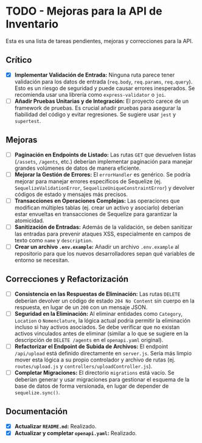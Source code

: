 # TODO - Mejoras para la API de Inventario

Esta es una lista de tareas pendientes, mejoras y correcciones para la API.

## Crítico

-   [x] **Implementar Validación de Entrada:** Ninguna ruta parece tener validación para los datos de entrada (`req.body`, `req.params`, `req.query`). Esto es un riesgo de seguridad y puede causar errores inesperados. Se recomienda usar una librería como `express-validator` o `joi`.
-   [ ] **Añadir Pruebas Unitarias y de Integración:** El proyecto carece de un framework de pruebas. Es crucial añadir pruebas para asegurar la fiabilidad del código y evitar regresiones. Se sugiere usar `jest` y `supertest`.

## Mejoras

-   [ ] **Paginación en Endpoints de Listado:** Las rutas `GET` que devuelven listas (`/assets`, `/agents`, etc.) deberían implementar paginación para manejar grandes volúmenes de datos de manera eficiente.
-   [ ] **Mejorar la Gestión de Errores:** El `errorHandler` es genérico. Se podría mejorar para manejar errores específicos de Sequelize (ej. `SequelizeValidationError`, `SequelizeUniqueConstraintError`) y devolver códigos de estado y mensajes más precisos.
-   [ ] **Transacciones en Operaciones Complejas:** Las operaciones que modifican múltiples tablas (ej. crear un activo y asociarlo) deberían estar envueltas en transacciones de Sequelize para garantizar la atomicidad.
-   [ ] **Sanitización de Entradas:** Además de la validación, se deben sanitizar las entradas para prevenir ataques XSS, especialmente en campos de texto como `name` y `description`.
-   [ ] **Crear un archivo `.env.example`:** Añadir un archivo `.env.example` al repositorio para que los nuevos desarrolladores sepan qué variables de entorno se necesitan.

## Correcciones y Refactorización

-   [ ] **Consistencia en las Respuestas de Eliminación:** Las rutas `DELETE` deberían devolver un código de estado `204 No Content` sin cuerpo en la respuesta, en lugar de un `200` con un mensaje JSON.
-   [ ] **Seguridad en la Eliminación:** Al eliminar entidades como `Category`, `Location` o `Nomenclature`, la lógica actual podría permitir la eliminación incluso si hay activos asociados. Se debe verificar que no existan activos vinculados antes de eliminar (similar a lo que se sugiere en la descripción de `DELETE /agents` en el `openapi.yaml` original).
-   [ ] **Refactorizar el Endpoint de Subida de Archivos:** El endpoint `/api/upload` está definido directamente en `server.js`. Sería más limpio mover esta lógica a su propio controlador y archivo de rutas (ej. `routes/upload.js` y `controllers/uploadController.js`).
-   [ ] **Completar Migraciones:** El directorio `migrations` está vacío. Se deberían generar y usar migraciones para gestionar el esquema de la base de datos de forma versionada, en lugar de depender de `sequelize.sync()`.

## Documentación

-   [x] **Actualizar `README.md`:** Realizado.
-   [x] **Actualizar y completar `openapi.yaml`:** Realizado.
